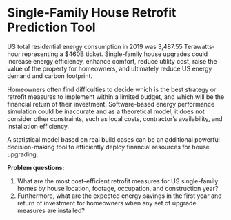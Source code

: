 # Single-Family House Retrofit Prediction Tool
US total residential energy consumption in 2019 was 3,487.55 Terawatts-hour  representing a $460B ticket. Single-family house upgrades could increase energy efficiency, enhance comfort, reduce utility cost, raise the value of the property for homeowners, and ultimately reduce US energy demand and carbon footprint.

Homeowners often find difficulties to decide which is the best strategy or retrofit measures to implement within a limited budget, and which will be the financial return of their investment. Software-based energy performance simulation could be inaccurate and as a theoretical model, it does not consider other constraints, such as local costs, contractor’s availability, and installation efficiency. 

A statistical model based on real build cases can be an additional powerful decision-making tool to efficiently deploy financial resources for house upgrading.

**Problem questions:**
1. What are the most cost-efficient retrofit measures for US single-family homes by house location, footage, occupation, and construction year?
2. Furthermore, what are the expected energy savings in the first year and return of investment for homeowners when any set of upgrade measures are installed?
